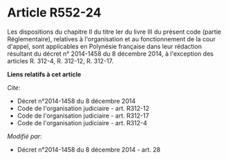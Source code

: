 # Article R552-24

Les dispositions du chapitre II du titre Ier du livre III du présent code (partie Réglementaire), relatives à l'organisation
et au fonctionnement de la cour d'appel, sont applicables en Polynésie française dans leur rédaction résultant du décret n°
2014-1458 du 8 décembre 2014, à l'exception des articles R. 312-4, R. 312-12, R. 312-17.

**Liens relatifs à cet article**

_Cite_:

  - Décret n°2014-1458 du 8 décembre 2014
  - Code de l'organisation judiciaire - art. R312-12
  - Code de l'organisation judiciaire - art. R312-17
  - Code de l'organisation judiciaire - art. R312-4

_Modifié par_:

  - Décret n°2014-1458 du 8 décembre 2014 - art. 28
